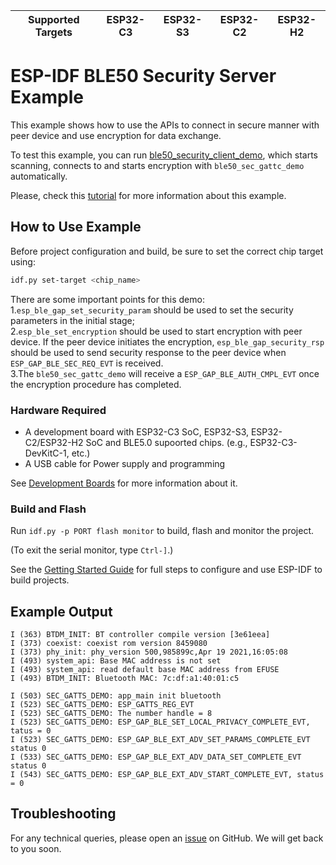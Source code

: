| Supported Targets | ESP32-C3 | ESP32-S3 | ESP32-C2 | ESP32-H2 |
| ----------------- | -------- | -------- | -------- | -------- |

# ESP-IDF BLE50 Security Server Example

This example shows how to use the APIs to connect in secure manner with peer device and use encryption for data exchange.

To test this example, you can run [ble50_security_client_demo](../ble50_security_client), which starts scanning, connects to and starts encryption with `ble50_sec_gattc_demo` automatically.

Please, check this [tutorial](tutorial/ble50_security_server_Example_Walkthrough.md) for more information about this example.

## How to Use Example

Before project configuration and build, be sure to set the correct chip target using:

```bash
idf.py set-target <chip_name>
```
There are some important points for this demo:  
1.`esp_ble_gap_set_security_param` should be used to set the security parameters in the initial stage;  
2.`esp_ble_set_encryption` should be used to start encryption with peer device. If the peer device initiates the encryption,
  `esp_ble_gap_security_rsp` should be used to send security response to the peer device when `ESP_GAP_BLE_SEC_REQ_EVT` is received.  
3.The `ble50_sec_gattc_demo` will receive a `ESP_GAP_BLE_AUTH_CMPL_EVT` once the encryption procedure has completed.  

### Hardware Required

* A development board with ESP32-C3 SoC, ESP32-S3, ESP32-C2/ESP32-H2 SoC and BLE5.0 supoorted chips. (e.g., ESP32-C3-DevKitC-1, etc.)
* A USB cable for Power supply and programming

See [Development Boards](https://www.espressif.com/en/products/devkits) for more information about it.

### Build and Flash

Run `idf.py -p PORT flash monitor` to build, flash and monitor the project.

(To exit the serial monitor, type ``Ctrl-]``.)

See the [Getting Started Guide](https://idf.espressif.com/) for full steps to configure and use ESP-IDF to build projects.

## Example Output

```
I (363) BTDM_INIT: BT controller compile version [3e61eea]
I (373) coexist: coexist rom version 8459080
I (373) phy_init: phy_version 500,985899c,Apr 19 2021,16:05:08
I (493) system_api: Base MAC address is not set
I (493) system_api: read default base MAC address from EFUSE
I (493) BTDM_INIT: Bluetooth MAC: 7c:df:a1:40:01:c5

I (503) SEC_GATTS_DEMO: app_main init bluetooth
I (523) SEC_GATTS_DEMO: ESP_GATTS_REG_EVT
I (523) SEC_GATTS_DEMO: The number handle = 8
I (523) SEC_GATTS_DEMO: ESP_GAP_BLE_SET_LOCAL_PRIVACY_COMPLETE_EVT, tatus = 0
I (523) SEC_GATTS_DEMO: ESP_GAP_BLE_EXT_ADV_SET_PARAMS_COMPLETE_EVT status 0
I (533) SEC_GATTS_DEMO: ESP_GAP_BLE_EXT_ADV_DATA_SET_COMPLETE_EVT status 0
I (543) SEC_GATTS_DEMO: ESP_GAP_BLE_EXT_ADV_START_COMPLETE_EVT, status = 0

```
## Troubleshooting

For any technical queries, please open an [issue](https://github.com/espressif/esp-idf/issues) on GitHub. We will get back to you soon.
